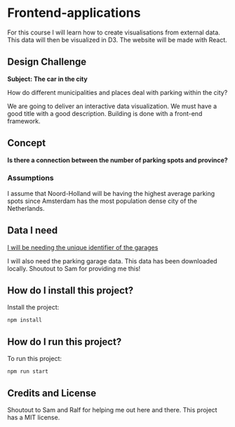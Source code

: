 # Frontend-applications
For this course I will learn how to create visualisations from external data. This data will then be visualized in D3. The website will be made with React.

## Design Challenge
**Subject: The car in the city**

How do different municipalities and places deal with parking within the city?

We are going to deliver an interactive data visualization. We must have a good title with a good description. Building is done with a front-end framework.

## Concept

**Is there a connection between the number of parking spots and province?**

### Assumptions
I assume that Noord-Holland will be having the highest average parking spots since Amsterdam has the most population dense city of the Netherlands.

## Data I need

[I will be needing the unique identifier of the garages](https://npropendata.rdw.nl/parkingdata/v2/)

I will also need the parking garage data. This data has been downloaded locally. Shoutout to Sam for providing me this!

## How do I install this project?
Install the project:
```
npm install
```
## How do I run this project?
To run this project:
```
npm run start
```

## Credits and License
Shoutout to Sam and Ralf for helping me out here and there.
This project has a MIT license.

